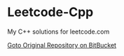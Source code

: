 Leetcode-Cpp
============

My C++ solutions for leetcode.com

[Goto Original Repository on BitBucket](https://bitbucket.org/xiaoxq/my_public_rep/src/58c3d613715b28f036ee53f3e7218a680d009812/LeetcodeDotCom/?at=default)<br />
